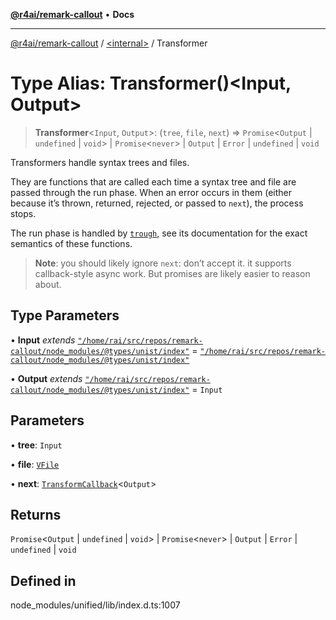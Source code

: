 [**@r4ai/remark-callout**](../../README.md) • **Docs**

***

[@r4ai/remark-callout](../../globals.md) / [\<internal\>](../README.md) / Transformer

# Type Alias: Transformer()\<Input, Output\>

> **Transformer**\<`Input`, `Output`\>: (`tree`, `file`, `next`) => `Promise`\<`Output` \| `undefined` \| `void`\> \| `Promise`\<`never`\> \| `Output` \| `Error` \| `undefined` \| `void`

Transformers handle syntax trees and files.

They are functions that are called each time a syntax tree and file are
passed through the run phase.
When an error occurs in them (either because it’s thrown, returned,
rejected, or passed to `next`), the process stops.

The run phase is handled by [`trough`][trough], see its documentation for
the exact semantics of these functions.

> **Note**: you should likely ignore `next`: don’t accept it.
> it supports callback-style async work.
> But promises are likely easier to reason about.

[trough]: https://github.com/wooorm/trough#function-fninput-next

## Type Parameters

• **Input** *extends* [`"/home/rai/src/repos/remark-callout/node_modules/@types/unist/index"`](../namespaces/home_rai_src_repos_remark-callout_node_modules_@types_unist_index/README.md) = [`"/home/rai/src/repos/remark-callout/node_modules/@types/unist/index"`](../namespaces/home_rai_src_repos_remark-callout_node_modules_@types_unist_index/README.md)

• **Output** *extends* [`"/home/rai/src/repos/remark-callout/node_modules/@types/unist/index"`](../namespaces/home_rai_src_repos_remark-callout_node_modules_@types_unist_index/README.md) = `Input`

## Parameters

• **tree**: `Input`

• **file**: [`VFile`](../classes/VFile.md)

• **next**: [`TransformCallback`](TransformCallback.md)\<`Output`\>

## Returns

`Promise`\<`Output` \| `undefined` \| `void`\> \| `Promise`\<`never`\> \| `Output` \| `Error` \| `undefined` \| `void`

## Defined in

node\_modules/unified/lib/index.d.ts:1007
